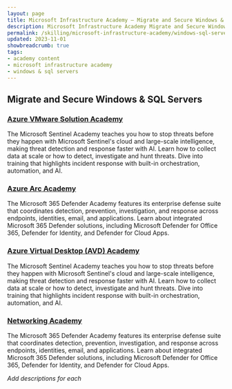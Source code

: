 ```yaml
---
layout: page
title: Microsoft Infrastructure Academy — Migrate and Secure Windows & SQL Servers
description: Microsoft Infrastructure Academy Migrate and Secure Windows & SQL Servers.
permalink: /skilling/microsoft-infrastructure-academy/windows-sql-servers
updated: 2023-11-01
showbreadcrumb: true
tags: 
- academy content
- microsoft infrastructure academy
- windows & sql servers
---
```


## Migrate and Secure Windows & SQL Servers

### [Azure VMware Solution Academy](/PartnerResources/skilling/microsoft-infrastructure-academy/avs)
The Microsoft Sentinel Academy teaches you how to stop threats before they happen with Microsoft Sentinel's cloud and large-scale intelligence, making threat detection and response faster with AI. Learn how to collect data at scale or how to detect, investigate and hunt threats. Dive into training that highlights incident response with built-in orchestration, automation, and AI.

### [Azure Arc Academy](/PartnerResources/skilling/microsoft-infrastructure-academy/azure-arc)
The Microsoft 365 Defender Academy features its enterprise defense suite that coordinates detection, prevention, investigation, and response across endpoints, identities, email, and applications. Learn about integrated Microsoft 365 Defender solutions, including Microsoft Defender for Office 365, Defender for Identity, and Defender for Cloud Apps.

### [Azure Virtual Desktop (AVD) Academy](/PartnerResources/skilling/microsoft-infrastructure-academy/avd)
The Microsoft Sentinel Academy teaches you how to stop threats before they happen with Microsoft Sentinel's cloud and large-scale intelligence, making threat detection and response faster with AI. Learn how to collect data at scale or how to detect, investigate and hunt threats. Dive into training that highlights incident response with built-in orchestration, automation, and AI.

### [Networking Academy](/PartnerResources/skilling/microsoft-infrastructure-academy/networking)
The Microsoft 365 Defender Academy features its enterprise defense suite that coordinates detection, prevention, investigation, and response across endpoints, identities, email, and applications. Learn about integrated Microsoft 365 Defender solutions, including Microsoft Defender for Office 365, Defender for Identity, and Defender for Cloud Apps.

*Add descriptions for each*